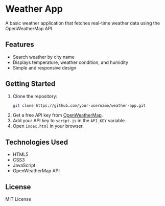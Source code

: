 # Weather App

A basic weather application that fetches real-time weather data using the OpenWeatherMap API.

## Features
- Search weather by city name
- Displays temperature, weather condition, and humidity
- Simple and responsive design

## Getting Started
1. Clone the repository:
   ```bash
   git clone https://github.com/your-username/weather-app.git
   ```
2. Get a free API key from [OpenWeatherMap](https://openweathermap.org/api).
3. Add your API key to `script.js` in the `API_KEY` variable.
4. Open `index.html` in your browser.

## Technologies Used
- HTML5
- CSS3
- JavaScript
- OpenWeatherMap API

## License
MIT License
